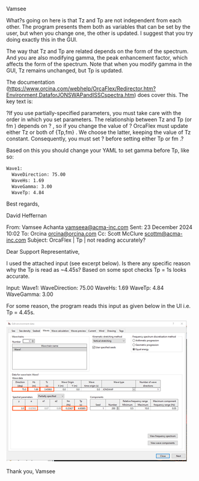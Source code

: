 Vamsee

What?s going on here is that Tz and Tp are not independent from each other. The program presents them both as variables that can be set by the user, but when you change one, the other is updated. I suggest that you try doing exactly this in the GUI.

The way that Tz and Tp are related depends on the form of the spectrum. And you are also modifying gamma, the peak enhancement factor, which affects the form of the spectrum. Note that when you modify gamma in the GUI, Tz remains unchanged, but Tp is updated.

The documentation (https://www.orcina.com/webhelp/OrcaFlex/Redirector.htm?Environment,DataforJONSWAPandISSCspectra.htm) does cover this. The key text is:

?If you use partially-specified parameters, you must take care with the order in which you set parameters. The relationship between Tz and Tp (or fm ) depends on ? , so if you change the value of ? OrcaFlex must update either Tz or both of {Tp,fm} . We choose the latter, keeping the value of Tz constant. Consequently, you must set ? before setting either Tp or fm .?

Based on this you should change your YAML to set gamma before Tp, like so:

    Wave1:
      WaveDirection: 75.00
      WaveHs: 1.69
      WaveGamma: 3.00
      WaveTp: 4.84


Best regards,

David Heffernan

From: Vamsee Achanta <vamseea@acma-inc.com> 
Sent: 23 December 2024 10:02
To: Orcina <orcina@orcina.com>
Cc: Scott McClure <scottm@acma-inc.com>
Subject: OrcaFlex | Tp | not reading accurately?

Dear Support Representative,

I used the attached input (see excerpt below). Is there any specific reason why the Tp is read as ~4.45s? Based on some spot checks Tp = 1s looks accurate.

Input:
    Wave1:
      WaveDirection: 75.00
      WaveHs: 1.69
      WaveTp: 4.84
      WaveGamma: 3.00

For some reason, the program reads this input as given below in the UI i.e. Tp = 4.45s. 

![alt text](image.png)

Thank you,
Vamsee
